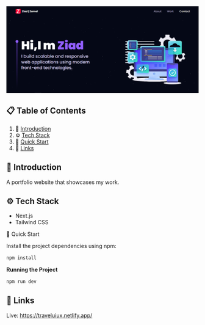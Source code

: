 <img src="/portfolio.png">

## 📋 <a name="table">Table of Contents</a>

1. 🤖 [Introduction](#introduction)
2. ⚙️ [Tech Stack](#tech-stack)
3. 🤸 [Quick Start](#quick-start)
4. 🔗 [Links](#links)

## <a name="introduction">🤖 Introduction</a>

A portfolio website that showcases my work.

## <a name="tech-stack">⚙️ Tech Stack</a>

- Next.js
- Tailwind CSS

<a name="quick-start">🤸 Quick Start</a>

Install the project dependencies using npm:

```bash
npm install
```

**Running the Project**

```bash
npm run dev
```

## <a name="links">🔗 Links</a>

Live: https://traveluiux.netlify.app/

